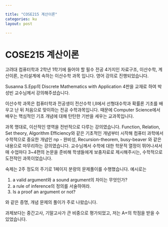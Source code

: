 ```yaml
---

title: "COSE215 계산이론"
categories: ku
layout: post

---
```


# COSE215 계산이론

고려대 컴퓨터학과 2학년 1학기에 들어야 할 필수 전공 4가지인 자료구조, 이산수학, 계산이론, 논리설계에 속하는 이산수학 과목 입니다. 영어 강의로 진행되었습니다.

Susanna S.Epp의 Discrete Mathematics with Application 4판을 교재로 하여 박성빈 교수님께서 강의해주셨습니다.

이산수학 과목은 컴퓨터학과 전공생이 전산수학 I,II에서 선형대수학과 확률론 기초를 배우고 난 뒤 처음으로 맞이하는 전공 수학과목입니다. 때문에 Computer Science에서 배우는 핵심적인 기초 개념에 대해 탄탄한 기반을 세우는 교과목입니다.



과목 명대로, 이산적인 영역을 전반적으로 다루는 강의였습니다. Function, Relation, Set theory, Algorithm Efficiency와 같은 기초적인 개념부터 시작해 컴퓨터 과학에서 수학적으로 중요한 개념인 np - 완비성, Recursion-theorem, busy-beaver 와 같은 내용으로 마무리하는 강의였습니다. 교수님께서 수학에 대한 학문적 열정이 뛰어나셔서 매 수업마다 3~4편의 논문을 준비해 학생들에게 보충자료로 제시해주시는, 수학적으로 도전적인 과목이었습니다.

숙제는 2주 정도의 주기로 1페이지 분량의 문제풀이를 수행했습니다. 예시로는

1. a valid argument와 a sound argument의 차이는 무엇인가?
2. a rule of inference의 정의를 서술하여라.
3. Is a proof an argument or not? 

와 같은 증명, 개념 문제의 풀이가 주로 나왔습니다.

과제보다는 중간고사, 기말고사가 큰 비중으로 평가되었고, 저는 A+의 학점을 받을 수 있었습니다.
